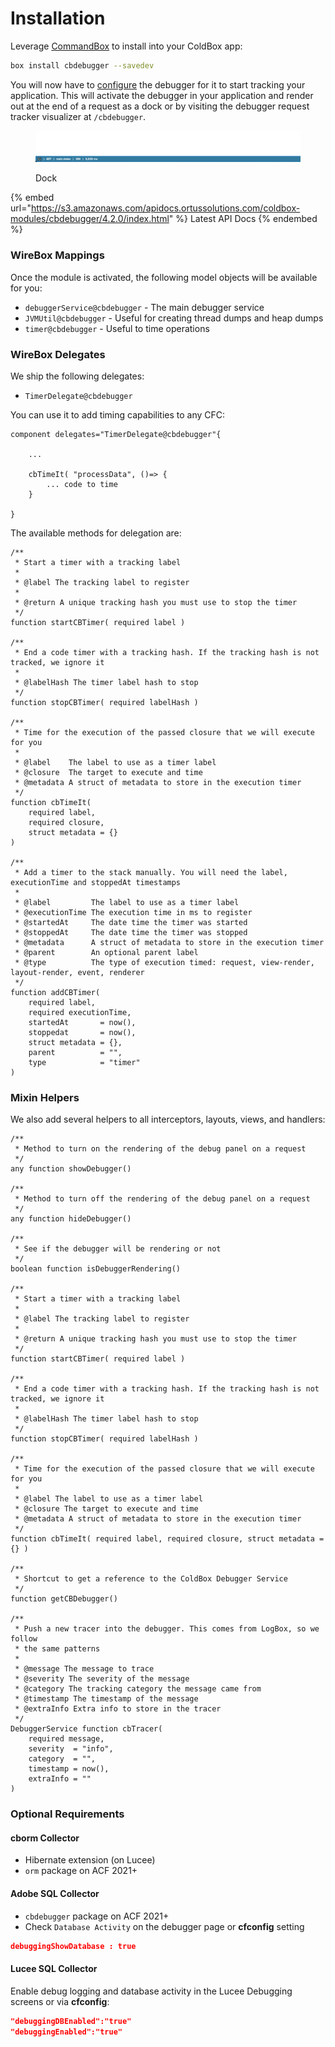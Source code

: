 # Installation

Leverage [CommandBox](https://www.ortussolutions.com/products/commandbox#download) to install into your ColdBox app:

```bash
box install cbdebugger --savedev
```

You will now have to [configure](configuration.md) the debugger for it to start tracking your application.  This will activate the debugger in your application and render out at the end of a request as a dock or by visiting the debugger request tracker visualizer at `/cbdebugger`.

<figure><img src="../.gitbook/assets/image (7).png" alt=""><figcaption><p>Dock</p></figcaption></figure>

{% embed url="https://s3.amazonaws.com/apidocs.ortussolutions.com/coldbox-modules/cbdebugger/4.2.0/index.html" %}
Latest API Docs
{% endembed %}

### WireBox Mappings

Once the module is activated, the following model objects will be available for you:

* `debuggerService@cbdebugger` - The main debugger service
* `JVMUtil@cbdebugger` - Useful for creating thread dumps and heap dumps
* `timer@cbdebugger` - Useful to time operations

### WireBox Delegates

We ship the following delegates:

* `TimerDelegate@cbdebugger`

You can use it to add timing capabilities to any CFC:

```cfscript
component delegates="TimerDelegate@cbdebugger"{

    ...
    
    cbTimeIt( "processData", ()=> {
        ... code to time
    }

}
```

The available methods for delegation are:

```cfscript
/**
 * Start a timer with a tracking label
 *
 * @label The tracking label to register
 *
 * @return A unique tracking hash you must use to stop the timer
 */
function startCBTimer( required label )

/**
 * End a code timer with a tracking hash. If the tracking hash is not tracked, we ignore it
 *
 * @labelHash The timer label hash to stop
 */
function stopCBTimer( required labelHash )

/**
 * Time for the execution of the passed closure that we will execute for you
 *
 * @label    The label to use as a timer label
 * @closure  The target to execute and time
 * @metadata A struct of metadata to store in the execution timer
 */
function cbTimeIt(
	required label,
	required closure,
	struct metadata = {}
)

/**
 * Add a timer to the stack manually. You will need the label, executionTime and stoppedAt timestamps
 *
 * @label         The label to use as a timer label
 * @executionTime The execution time in ms to register
 * @startedAt     The date time the timer was started
 * @stoppedAt     The date time the timer was stopped
 * @metadata      A struct of metadata to store in the execution timer
 * @parent        An optional parent label
 * @type          The type of execution timed: request, view-render, layout-render, event, renderer
 */
function addCBTimer(
	required label,
	required executionTime,
	startedAt       = now(),
	stoppedat       = now(),
	struct metadata = {},
	parent          = "",
	type            = "timer"
)
```

### Mixin Helpers

We also add several helpers to all interceptors, layouts, views, and handlers:

```cfscript
/**
 * Method to turn on the rendering of the debug panel on a request
 */
any function showDebugger()

/**
 * Method to turn off the rendering of the debug panel on a request
 */
any function hideDebugger()

/**
 * See if the debugger will be rendering or not
 */
boolean function isDebuggerRendering()

/**
 * Start a timer with a tracking label
 *
 * @label The tracking label to register
 *
 * @return A unique tracking hash you must use to stop the timer
 */
function startCBTimer( required label )

/**
 * End a code timer with a tracking hash. If the tracking hash is not tracked, we ignore it
 *
 * @labelHash The timer label hash to stop
 */
function stopCBTimer( required labelHash )

/**
 * Time for the execution of the passed closure that we will execute for you
 *
 * @label The label to use as a timer label
 * @closure The target to execute and time
 * @metadata A struct of metadata to store in the execution timer
 */
function cbTimeIt( required label, required closure, struct metadata = {} )

/**
 * Shortcut to get a reference to the ColdBox Debugger Service
 */
function getCBDebugger()

/**
 * Push a new tracer into the debugger. This comes from LogBox, so we follow
 * the same patterns
 *
 * @message The message to trace
 * @severity The severity of the message
 * @category The tracking category the message came from
 * @timestamp The timestamp of the message
 * @extraInfo Extra info to store in the tracer
 */
DebuggerService function cbTracer(
	required message,
	severity  = "info",
	category  = "",
	timestamp = now(),
	extraInfo = ""
)
```

### Optional Requirements

#### cborm Collector

* Hibernate extension (on Lucee)
* `orm` package on ACF 2021+

#### Adobe SQL Collector

* `cbdebugger` package on ACF 2021+
* Check `Database Activity` on the debugger page or **cfconfig** setting

```json
debuggingShowDatabase : true
```

#### Lucee SQL Collector

Enable debug logging and database activity in the Lucee Debugging screens or via **cfconfig**:

```json
"debuggingDBEnabled":"true"
"debuggingEnabled":"true"
```
